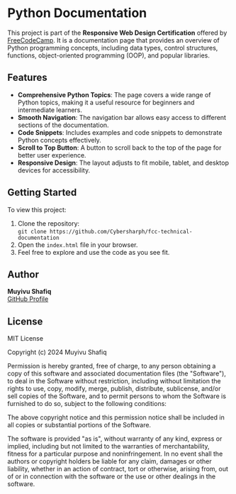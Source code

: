 # Python Documentation

This project is part of the **Responsive Web Design Certification** offered by [FreeCodeCamp](https://www.freecodecamp.org/). It is a documentation page that provides an overview of Python programming concepts, including data types, control structures, functions, object-oriented programming (OOP), and popular libraries.

## Features

- **Comprehensive Python Topics**: The page covers a wide range of Python topics, making it a useful resource for beginners and intermediate learners.
- **Smooth Navigation**: The navigation bar allows easy access to different sections of the documentation.
- **Code Snippets**: Includes examples and code snippets to demonstrate Python concepts effectively.
- **Scroll to Top Button**: A button to scroll back to the top of the page for better user experience.
- **Responsive Design**: The layout adjusts to fit mobile, tablet, and desktop devices for accessibility.

## Getting Started

To view this project:

1. Clone the repository:  
   `git clone https://github.com/Cybersharph/fcc-technical-documentation`
2. Open the `index.html` file in your browser.
3. Feel free to explore and use the code as you see fit.

## Author

**Muyivu Shafiq**  
[GitHub Profile](https://github.com/cybersharph)

## License

MIT License

Copyright (c) 2024 Muyivu Shafiq

Permission is hereby granted, free of charge, to any person obtaining a copy
of this software and associated documentation files (the "Software"), to deal
in the Software without restriction, including without limitation the rights to use, copy, modify, merge, publish, distribute, sublicense, and/or sell copies of the Software, and to permit persons to whom the Software is furnished to do so, subject to the following conditions:

The above copyright notice and this permission notice shall be included in all copies or substantial portions of the Software.

The software is provided "as is", without warranty of any kind, express or implied, including but not limited to the warranties of merchantability, fitness for a particular purpose and noninfringement. In no event shall the authors or copyright holders be liable for any claim, damages or other liability, whether in an action of contract, tort or otherwise, arising from, out of or in connection with the software or the use or other dealings in the software.
